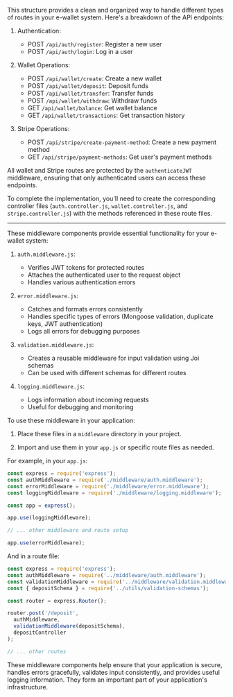

This structure provides a clean and organized way to handle different types of routes in your e-wallet system. Here's a breakdown of the API endpoints:

1. Authentication:
   - POST `/api/auth/register`: Register a new user
   - POST `/api/auth/login`: Log in a user

2. Wallet Operations:
   - POST `/api/wallet/create`: Create a new wallet
   - POST `/api/wallet/deposit`: Deposit funds
   - POST `/api/wallet/transfer`: Transfer funds
   - POST `/api/wallet/withdraw`: Withdraw funds
   - GET `/api/wallet/balance`: Get wallet balance
   - GET `/api/wallet/transactions`: Get transaction history

3. Stripe Operations:
   - POST `/api/stripe/create-payment-method`: Create a new payment method
   - GET `/api/stripe/payment-methods`: Get user's payment methods

All wallet and Stripe routes are protected by the `authenticateJWT` middleware, ensuring that only authenticated users can access these endpoints.

To complete the implementation, you'll need to create the corresponding controller files (`auth.controller.js`, `wallet.controller.js`, and `stripe.controller.js`) with the methods referenced in these route files.

---


These middleware components provide essential functionality for your e-wallet system:

1. `auth.middleware.js`: 
   - Verifies JWT tokens for protected routes
   - Attaches the authenticated user to the request object
   - Handles various authentication errors

2. `error.middleware.js`:
   - Catches and formats errors consistently
   - Handles specific types of errors (Mongoose validation, duplicate keys, JWT authentication)
   - Logs all errors for debugging purposes

3. `validation.middleware.js`:
   - Creates a reusable middleware for input validation using Joi schemas
   - Can be used with different schemas for different routes

4. `logging.middleware.js`:
   - Logs information about incoming requests
   - Useful for debugging and monitoring

To use these middleware in your application:

1. Place these files in a `middleware` directory in your project.

2. Import and use them in your `app.js` or specific route files as needed.

For example, in your `app.js`:

```javascript
const express = require('express');
const authMiddleware = require('./middleware/auth.middleware');
const errorMiddleware = require('./middleware/error.middleware');
const loggingMiddleware = require('./middleware/logging.middleware');

const app = express();

app.use(loggingMiddleware);

// ... other middleware and route setup

app.use(errorMiddleware);
```

And in a route file:

```javascript
const express = require('express');
const authMiddleware = require('../middleware/auth.middleware');
const validationMiddleware = require('../middleware/validation.middleware');
const { depositSchema } = require('../utils/validation-schemas');

const router = express.Router();

router.post('/deposit', 
  authMiddleware, 
  validationMiddleware(depositSchema), 
  depositController
);

// ... other routes
```

These middleware components help ensure that your application is secure, handles errors gracefully, validates input consistently, and provides useful logging information. They form an important part of your application's infrastructure.
